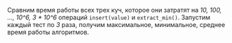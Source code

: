 Сравним время работы всех трех куч, которое они затратят на *10, 100, ..., 10^6, 3 * 10^6* операций `insert(value)` и `extract_min()`. Запустим каждый тест по *3* раза, получим максимальное, минимальное, среднее время работы алгоритмов.

